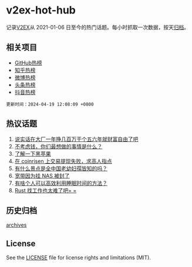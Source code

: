 # v2ex-hot-hub

 记录[V2EX](https://www.v2ex.com/)从 2021-01-06 日至今的热门话题。每小时抓取一次数据，按天[归档](archives)。
 
 ## 相关项目

- [GitHub热榜](https://github.com/snaildev/github-hot-hub)
- [知乎热榜](https://github.com/snaildev/zhihu-hot-hub)
- [微博热榜](https://github.com/snaildev/weibo-hot-hub)
- [头条热榜](https://github.com/snaildev/toutiao-hot-hub)
- [抖音热榜](https://github.com/snaildev/douyin-hot-hub)


 `更新时间：2024-04-19 12:08:09 +0800`

## 热议话题

1. [说实话在大厂一年挣几百万干个五六年就财富自由了吧](https://www.v2ex.com/t/1033749)
1. [不考虑钱，你们最想做的事情是什么？](https://www.v2ex.com/t/1033670)
1. [了解一下黑苹果](https://www.v2ex.com/t/1033594)
1. [在 coinrisen 上交易提现失败，求高人指点](https://www.v2ex.com/t/1033567)
1. [有什么景点是全中国老幼妇孺皆知的吗？](https://www.v2ex.com/t/1033630)
1. [宽带因为挂 NAS 被封了](https://www.v2ex.com/t/1033800)
1. [有啥个人可以高效利用睡眠时间的方法？](https://www.v2ex.com/t/1033796)
1. [Rust 找工作也太难了吧= =](https://www.v2ex.com/t/1033729)

## 历史归档

[archives](archives)

## License

See the [LICENSE](LICENSE) file for license rights and limitations (MIT).
